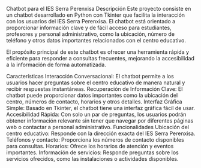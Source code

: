 Chatbot para el IES Serra Perenxisa
Descripción
Este proyecto consiste en un chatbot desarrollado en Python con Tkinter que facilita la interacción con los usuarios del IES Serra Perenxisa. El chatbot está orientado a proporcionar información clave y de fácil acceso para estudiantes, profesores y personal administrativo, como la ubicación, número de teléfono y otros datos importantes relacionados con el centro educativo.

El propósito principal de este chatbot es ofrecer una herramienta rápida y eficiente para responder a consultas frecuentes, mejorando la accesibilidad a la información de forma automatizada.

Características
Interacción Conversacional: El chatbot permite a los usuarios hacer preguntas sobre el centro educativo de manera natural y recibir respuestas instantáneas.
Recuperación de Información Clave: El chatbot puede proporcionar datos importantes como la ubicación del centro, números de contacto, horarios y otros detalles.
Interfaz Gráfica Simple: Basado en Tkinter, el chatbot tiene una interfaz gráfica fácil de usar.
Accesibilidad Rápida: Con solo un par de preguntas, los usuarios podrán obtener información relevante sin tener que navegar por diferentes páginas web o contactar a personal administrativo.
Funcionalidades
Ubicación del centro educativo: Responde con la dirección exacta del IES Serra Perenxisa.
Teléfonos y contacto: Proporciona los números de contacto disponibles para consultas.
Horarios: Ofrece los horarios de atención y eventos importantes.
Información de servicios: Responde preguntas sobre los servicios ofrecidos, como las instalaciones o actividades disponibles.
